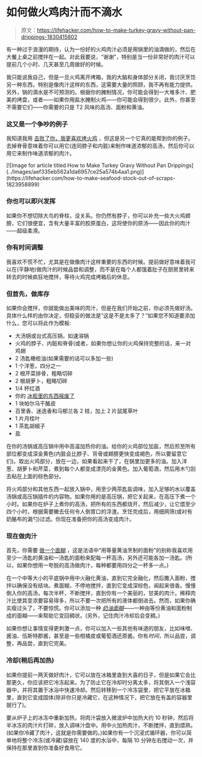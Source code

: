 # 如何做火鸡肉汁而不滴水

> 原文：<https://lifehacker.com/how-to-make-turkey-gravy-without-pan-drippings-1830415802>

有一种过于浪漫的期待，认为一份好的火鸡肉汁必须是用锅里的油滴做的，然后在大餐上桌之前搅拌在一起。对此我要说，“谢谢”，特别是当一份非常好的肉汁可以提前几个小时、几天甚至几周做好的时候。



我只能说我自己，但是一旦火鸡离开烤箱，我的大脑和身体部分关闭，我讨厌烹饪另一种东西，特别是像肉汁这样的东西，这需要大量的照顾，我不再有能力提供。另外，锅的滴水是不可预测的。根据你的腌制情况，你可能会得到一大堆多汁、肥美的烤盘，或者——如果你用盐水腌制火鸡——你可能会得到很少。此外，你甚至不需要它们——你需要的只是 T2 风味的高汤、面粉和黄油。

### 这又是一个争吵的例子

我知道我用 [击败了你，我更喜欢烤火鸡](https://skillet.lifehacker.com/choose-taste-over-looks-when-cooking-your-turkey-1820444769) ，但这是另一个它真的能帮到你的例子。去掉脊骨意味着你可以用它(连同脖子和内脏)来制作味道浓郁的高汤，然后你可以用它来制作味道浓郁的肉汁。

<aside data-commerce-source="inset" class="sc-16a0mhj-2 gAjHzr">[![Image for article titled How to Make Turkey Gravy Without Pan Drippings](../Images/aef335eb562a1da6957ce25a574b4aa1.png)](https://lifehacker.com/how-to-make-seafood-stock-out-of-scraps-1823958899)</aside>

### 你也可以即兴发挥

如果你不想切除大鸟的脊柱，没关系。你仍然有脖子，你可以补充一些大火鸡翅膀，它们很便宜，含有大量丰富的胶原蛋白，这将使你的原汤——因此你的肉汁——超级柔滑。

### 你有时间调整

我喜欢不慌不忙，尤其是在做像肉汁这样重要的东西的时候。提前做好意味着我可以在(平静地)做肉汁的时候品尝和调整，而不是在每个人都饿着肚子在厨房里转来转去的时候疯狂地搅拌，等待火鸡完成烤箱后的休息。

### 但首先，做库存

如果你会搅拌，你就能做出美味的肉汁，但是在我们开始之前，你必须先做好汤。具体什么样的由你决定，但稳妥的做法是“这是不是太多了？”如果您不知道要添加什么，您可以将此作为模板:

*   大汤锅或台式高压锅，如速溶锅
*   火鸡的脖子、内脏和脊骨(或者，如果你想让你的火鸡保持完整的话，来一对鸡翅
*   2 汤匙橄榄油(如果需要的话可以多加一些)
*   1 个洋葱，四分之一
*   2 根芹菜排骨，粗略切碎
*   2 根胡萝卜，粗略切碎
*   1/4 杯红酒
*   你的 [冰柜里的东西报废了](https://lifehacker.com/how-to-make-seafood-stock-out-of-scraps-1823958899)
*   1 块帕尔马干酪皮
*   百里香、迷迭香和马郁兰各 2 枝，加上 2 片鼠尾草叶
*   1 片月桂叶
*   1 茶匙胡椒子
*   盐

在你的汤锅或高压锅中用中高温加热你的油。给你的火鸡部位加盐，然后煎至所有部位都变成深金黄色(内脏会比脖子、背骨或翅膀更快变成褐色，所以要留意它们)。取出火鸡部分，放在一边，如果看起来干了，在锅里加更多的油。加入洋葱、胡萝卜和芹菜，煮到每个人都变成漂亮的金黄色。加入葡萄酒，然后用木勺刮去粘在上面的棕色部分。

将火鸡部分和其他东西一起放入锅中，用至少两茶匙盐调味，加入足够的水以覆盖汤锅或高压锅插件的内容物。如果你用的是高压锅，把它关起来，在高压下煮一个小时。如果你在炉子上煮你的高汤，把所有的东西都烧开，然后减少，让它煨至少四个小时，根据需要撇去任何令人倒胃口的浮渣。烹饪完成后，用细网筛(或衬有奶酪布的漏勺)过滤。你现在准备把你的高汤变成肉汁。

### 现在做肉汁

首先，你需要 [做一个面糊](https://lifehacker.com/the-grown-up-kitchen-how-to-make-a-damn-roux-1795071921) ，这是法语中“用等量黄油烹制的面粉”的别称我喜欢用至少一汤匙的黄油和一汤匙的面粉来配每一杯高汤，另外还可能各加一汤匙。(所以，如果你想用一夸脱的高汤做肉汁，每种都要用四分之一杯多一点。)

在一个中等大小的平底锅中用中火融化黄油，直到它完全融化，然后撒入面粉，搅拌以确保没有结块。煮面糊，不停地搅拌，直到它变成深棕色，闻起来很香。慢慢倒入你的高汤，每次半杯，不断搅拌，直到你有一个美丽的，甘美的肉汁。稀释肉汁比使其变浓要容易得多，所以不要一次把所有的液体都倒进去。然而，如果你确实瘦过头了，不要惊慌。你可以添加一种 [*奶油面糊*](https://skillet.lifehacker.com/how-to-make-a-freaking-pan-sauce-1795277933)——一种由等份黄油和面粉制成的面糊——来帮助它变回稠状。(另外，记住肉汁冷却后会变稠。)

如果你想让事情变得更刺激一点，你可以加入一些其他有味道的朋友，比如味噌、酱油、伍斯特郡酱，甚至是一些柑橘皮或葡萄酒还原酱。你有*时间*，所以品尝，调整，再品尝，直到它完美。

### 冷却(稍后再加热)

如果你提前一两天做好肉汁，它可以放在冰箱里直到大喜的日子，但是如果它会比那更久，你应该把它冷冻起来。为了防止它在冷却时分离太多，将其倒入一个浅容器中，并将其置于冰浴中快速冷却。然后转移到一个冷冻袋里，把它平放在冰箱里，直到它变成固体(除非你只是冷藏它，在这种情况下，把它放在有盖的容器里就行了)。

要从炉子上的冰冻中重新加热，将肉汁袋放入微波炉中加热大约 10 秒钟，然后将半冰冻的肉汁片打碎，放入调味汁盘中。用中火加热肉汁，不断搅拌，直到煨熟。(如果你冷藏了肉汁，这就是你需要做的。)如果你有一个沉浸式循环器，你可以简单地将整个冷冻(或冷藏)袋放在 140 度的水浴中，每隔 10 分钟左右搅动一次，并保持在那里直到你准备好食用它。
